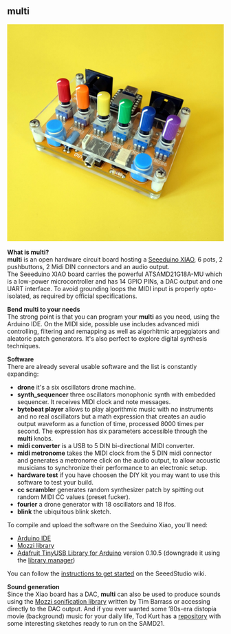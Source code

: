 ## multi

![multi](multi_img/multi1_600.jpg)

**What is multi?**  
**multi** is an open hardware circuit board hosting a [Seeeduino XIAO](https://wiki.seeedstudio.com/Seeeduino-XIAO/), 6 pots, 2 pushbuttons, 2 Midi DIN connectors and an audio output.   
The Seeeduino XIAO board carries the powerful ATSAMD21G18A-MU which is a low-power microcontroller and has 14 GPIO PINs, a DAC output and one UART interface. To avoid grounding loops the MIDI input is properly opto-isolated, as required by official specifications.    

**Bend multi to your needs**  
The strong point is that you can program your **multi** as you need, using the Arduino IDE. 
On the MIDI side, possible use includes advanced midi controlling, filtering and remapping as well as algorhitmic arpeggiators and aleatoric patch generators. It's also perfect to explore digital synthesis techniques. 
 
**Software**    
 There are already several usable software and the list is constantly expanding:    
       
- **drone** it's a six oscillators drone machine.   
- **synth_sequencer** three oscillators monophonic synth with embedded sequencer. It receives MIDI clock and note messages.
- **bytebeat player** allows to play algorithmic music with no instruments and no real oscillators but a math expression that creates an audio output waveform as a function of time, processed 8000 times per second. The expression has six parameters accessible through the **multi** knobs.   
- **midi converter** is a USB to 5 DIN bi-directional MIDI converter.   
- **midi metronome** takes the MIDI clock from the 5 DIN midi connector and generates a metronome click on the audio output, to allow acoustic musicians to synchronize their performance to an electronic setup.   
- **hardware test** if you have choosen the DIY kit you may want to use this software to test your build.   
- **cc scrambler** generates random synthesizer patch by spitting out random MIDI CC values (preset fucker).
- **fourier** a drone generator with 18 oscillators and 18 lfos.
- **blink** the ubiquitous blink sketch.   

To compile and upload the software on the Seeduino Xiao, you'll need:
- [Arduino IDE](https://www.arduino.cc/en/software)
- [Mozzi library](https://github.com/sensorium/Mozzi)
- [Adafruit TinyUSB Library for Arduino](https://github.com/adafruit/Adafruit_TinyUSB_Arduino) version 0.10.5 (downgrade it using the [library manager](https://learn.adafruit.com/adafruit-all-about-arduino-libraries-install-use/library-manager))

You can follow the [instructions to get started](https://wiki.seeedstudio.com/Seeeduino-XIAO/#software) on the SeeedStudio wiki.

 **Sound generation**    
Since the Xiao board has a DAC, **multi** can also be used to produce sounds using the [Mozzi sonification library](https://github.com/sensorium/Mozzi) written by Tim Barrass or accessing directly to the DAC output.
And if you ever wanted some ’80s-era distopia movie (background) music for your daily life, Tod Kurt has a [repository](https://github.com/todbot/mozzi_experiments) with some interesting sketches ready to run on the SAMD21.



